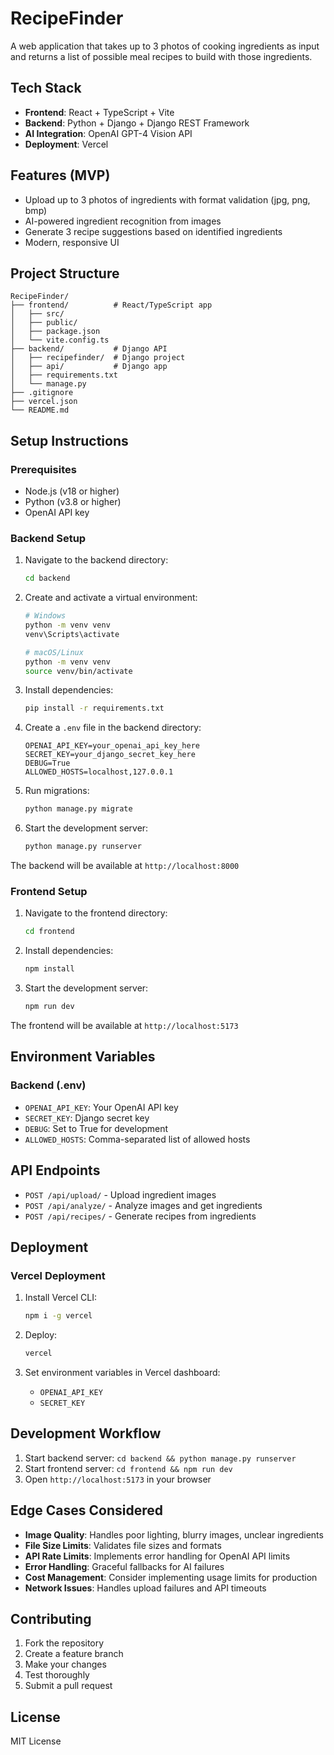 # RecipeFinder

A web application that takes up to 3 photos of cooking ingredients as input and returns a list of possible meal recipes to build with those ingredients.

## Tech Stack

- **Frontend**: React + TypeScript + Vite
- **Backend**: Python + Django + Django REST Framework
- **AI Integration**: OpenAI GPT-4 Vision API
- **Deployment**: Vercel

## Features (MVP)

- Upload up to 3 photos of ingredients with format validation (jpg, png, bmp)
- AI-powered ingredient recognition from images
- Generate 3 recipe suggestions based on identified ingredients
- Modern, responsive UI

## Project Structure

```
RecipeFinder/
├── frontend/          # React/TypeScript app
│   ├── src/
│   ├── public/
│   ├── package.json
│   └── vite.config.ts
├── backend/           # Django API
│   ├── recipefinder/  # Django project
│   ├── api/           # Django app
│   ├── requirements.txt
│   └── manage.py
├── .gitignore
├── vercel.json
└── README.md
```

## Setup Instructions

### Prerequisites

- Node.js (v18 or higher)
- Python (v3.8 or higher)
- OpenAI API key

### Backend Setup

1. Navigate to the backend directory:
   ```bash
   cd backend
   ```

2. Create and activate a virtual environment:
   ```bash
   # Windows
   python -m venv venv
   venv\Scripts\activate
   
   # macOS/Linux
   python -m venv venv
   source venv/bin/activate
   ```

3. Install dependencies:
   ```bash
   pip install -r requirements.txt
   ```

4. Create a `.env` file in the backend directory:
   ```env
   OPENAI_API_KEY=your_openai_api_key_here
   SECRET_KEY=your_django_secret_key_here
   DEBUG=True
   ALLOWED_HOSTS=localhost,127.0.0.1
   ```

5. Run migrations:
   ```bash
   python manage.py migrate
   ```

6. Start the development server:
   ```bash
   python manage.py runserver
   ```

The backend will be available at `http://localhost:8000`

### Frontend Setup

1. Navigate to the frontend directory:
   ```bash
   cd frontend
   ```

2. Install dependencies:
   ```bash
   npm install
   ```

3. Start the development server:
   ```bash
   npm run dev
   ```

The frontend will be available at `http://localhost:5173`

## Environment Variables

### Backend (.env)
- `OPENAI_API_KEY`: Your OpenAI API key
- `SECRET_KEY`: Django secret key
- `DEBUG`: Set to True for development
- `ALLOWED_HOSTS`: Comma-separated list of allowed hosts

## API Endpoints

- `POST /api/upload/` - Upload ingredient images
- `POST /api/analyze/` - Analyze images and get ingredients
- `POST /api/recipes/` - Generate recipes from ingredients

## Deployment

### Vercel Deployment

1. Install Vercel CLI:
   ```bash
   npm i -g vercel
   ```

2. Deploy:
   ```bash
   vercel
   ```

3. Set environment variables in Vercel dashboard:
   - `OPENAI_API_KEY`
   - `SECRET_KEY`

## Development Workflow

1. Start backend server: `cd backend && python manage.py runserver`
2. Start frontend server: `cd frontend && npm run dev`
3. Open `http://localhost:5173` in your browser

## Edge Cases Considered

- **Image Quality**: Handles poor lighting, blurry images, unclear ingredients
- **File Size Limits**: Validates file sizes and formats
- **API Rate Limits**: Implements error handling for OpenAI API limits
- **Error Handling**: Graceful fallbacks for AI failures
- **Cost Management**: Consider implementing usage limits for production
- **Network Issues**: Handles upload failures and API timeouts

## Contributing

1. Fork the repository
2. Create a feature branch
3. Make your changes
4. Test thoroughly
5. Submit a pull request

## License

MIT License
